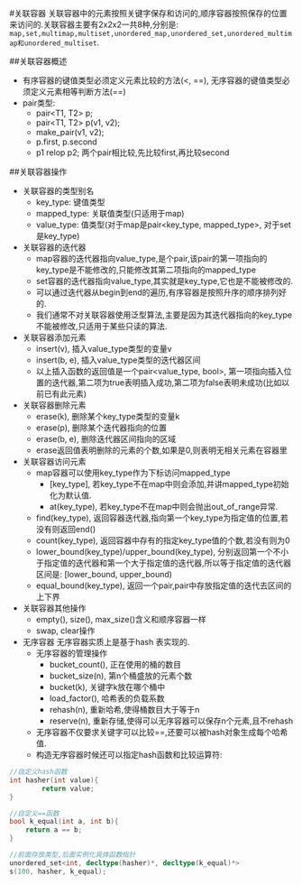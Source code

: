 #关联容器
关联容器中的元素按照关键字保存和访问的,顺序容器按照保存的位置来访问的.关联容器主要有2x2x2一共8种,分别是:
`map,set,multimap,multiset,unordered_map,unordered_set,unordered_multimap和unordered_multiset`.

##关联容器概述
*	有序容器的键值类型必须定义元素比较的方法(<, ==), 无序容器的键值类型必须定义元素相等判断方法(==)
*	pair类型:
	*	pair<T1, T2> p; 
	*	pair<T1, T2> p(v1, v2);
	*	make_pair(v1, v2);
	*	p.first, p.second
	*	p1 relop p2; 两个pair相比较,先比较first,再比较second

##关联容器操作
*	关联容器的类型别名
	*	key_type: 键值类型
	*	mapped_type: 关联值类型(只适用于map)
	*	value_type:	值类型(对于map是pair<key_type, mapped_type>, 对于set是key_type)
*	关联容器的迭代器
	*	map容器的迭代器指向value_type,是个pair,该pair的第一项指向的key_type是不能修改的,只能修改其第二项指向的mapped_type
	*	set容器的迭代器指向value_type,其实就是key_type,它也是不能被修改的.
	*	可以通过迭代器从begin到end的遍历,有序容器是按照升序的顺序排列好的.
	*	我们通常不对关联容器使用泛型算法,主要是因为其迭代器指向的key_type不能被修改,只适用于某些只读的算法.
*	关联容器添加元素
	*	insert(v), 插入value_type类型的变量v
	*	insert(b, e), 插入value_type类型的迭代器区间
	*	以上插入函数的返回值是一个pair<value_type, bool>, 第一项指向插入位置的迭代器,第二项为true表明插入成功,第二项为false表明未成功(比如以前已有此元素)
*	关联容器删除元素
	*	erase(k), 删除某个key_type类型的变量k
	*	erase(p), 删除某个迭代器指向的位置
	*	erase(b, e), 删除迭代器区间指向的区域
	*	erase返回值表明删除的元素的个数,如果是0,则表明无相关元素在容器里
*	关联容器访问元素
	*	map容器可以使用key_type作为下标访问mapped_type
		*	[key_type], 若key_type不在map中则会添加,并讲mapped_type初始化为默认值.
		*	at(key_type), 若key_type不在map中则会抛出out_of_range异常.
	*	find(key_type), 返回容器迭代器,指向第一个key_type为指定值的位置,若没有则返回end()
	*	count(key_type), 返回容器中存有的指定key_type值的个数,若没有则为0
	*	lower_bound(key_type)/upper_bound(key_type), 分别返回第一个不小于指定值的迭代器和第一个大于指定值的迭代器,所以等于指定值的迭代器区间是:
		[lower_bound, upper_bound)
	*	equal_bound(key_type), 返回一个pair,pair中存放指定值的迭代去区间的上下界
*	关联容器其他操作
	*	empty(), size(), max_size()含义和顺序容器一样
	*	swap, clear操作
*	无序容器
	无序容器实质上是基于hash 表实现的.
	*	无序容器的管理操作
		*	bucket_count(), 正在使用的桶的数目
		*	bucket_size(n), 第n个桶盛放的元素个数
		*	bucket(k), 关键字k放在哪个桶中
		*	load_factor(), 哈希表的负载系数
		*	rehash(n), 重新哈希,使得桶数目大于等于n
		*	reserve(n), 重新存储,使得可以无序容器可以保存n个元素,且不rehash
	*	无序容器不仅要求关键字可以比较==,还要可以被hash对象生成每个哈希值.
	*	构造无序容器时候还可以指定hash函数和比较运算符:
```C++
//自定义hash函数
int hasher(int value){
        return value;
}

//自定义==函数
bool k_equal(int a, int b){ 
    return a == b;
}

//前面存放类型,后面实例化具体函数指针
unordered_set<int, decltype(hasher)*, decltype(k_equal)*> 
s(100, hasher, k_equal);

```
